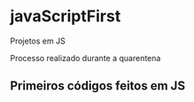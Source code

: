 # javaScriptFirst

Projetos em JS

Processo realizado durante a quarentena

## Primeiros códigos feitos em JS
<br>


